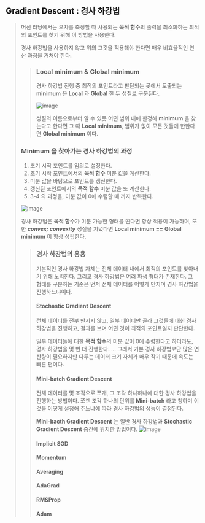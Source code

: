 ## Gradient Descent : 경사 하강법
> 머신 러닝에서는 오차를 측정할 때 사용되는 **목적 함수**의 출력을 최소화하는 최적의 포인트를 찾기 위해 이 방법을 사용한다.
>
> 경사 하강법을 사용하지 않고 위의 그것을 적용해야 한다면 매우 비효율적인 연산 과정을 거쳐야 한다.
>
> > ### Local minimum & Global minimum
> > 경사 하강법 진행 중 최적의 포인트라고 판단되는 곳에서 도출되는 **minimum** 은 **Local** 과 **Global** 한 두 성질로 구분된다.
> >
> > ![image](https://github.com/user-attachments/assets/c7bff917-4b9c-444b-abb7-6f8a12903d23)
> >
> > 성질의 이름으로부터 알 수 있듯 어떤 범위 내에 한정해 **minimum** 을 찾는다고 한다면 그 때 **Local minimum**, 범위가 없이 모든 것들에 한한다면 **Global minimum** 이다.
> 
> ### Minimum 을 찾아가는 경사 하강법의 과정
> 1. 초기 시작 포인트를 임의로 설정한다.
> 2. 초기 시작 포인트에서의 **목적 함수** 미분 값을 계산한다.
> 3. 미분 값을 바탕으로 포인트를 갱신한다.
> 4. 갱신된 포인트에서의 **목적 함수** 미분 값을 또 계산한다.
> 5. 3-4 의 과정을, 미분 값이 $0$에 수렴할 때 까지 반복한다.
>
> ![image](https://github.com/user-attachments/assets/ce1454fd-bad0-41ab-ac90-cfca0384686c)
>
> 경사 하강법은 **목적 함수**가 미분 가능한 형태를 띤다면 항상 적용이 가능하며, 또한 ***convex; convexity*** 성질을 지녔다면 **Local minimum** **==** **Global minimum** 이 항상 성립한다.
>
> > ### 경사 하강법의 응용
> > 기본적인 경사 하강법 자체는 전체 데이터 내에서 최적의 포인트를 찾아내기 위해 노력한다. 그리고 경사 하강법은 여러 파생 형태가 존재한다. 그 형태를 구분하는 기준은 먼저 전체 데이터를 어떻게 만지며 경사 하강법을 진행하느냐이다. 
> > 
> > #### Stochastic Gradient Descent
> > 전체 데이터를 전부 만지지 않고, 일부 데이터만 골라 그것들에 대한 경사 하강법을 진행하고, 결과를 보며 어떤 것이 최적의 포인트일지 판단한다.
> >
> > 일부 데이터들에 대한 **목적 함수**의 미분 값이 $0$에 수렴한다고 하더라도, 경사 하강법을 몇 번 더 진행한다. ... 그래서 기본 경사 하강법보단 많은 연산량이 필요하지만 다루는 데이터 크기 자체가 매우 작기 때문에 속도는 빠른 편이다.
> > 
> > #### Mini-batch Gradient Descent
> > 전체 데이터를 몇 조각으로 쪼개, 그 조각 하나하나에 대한 경사 하강법을 진행하는 방법이다. 쪼갠 조각 하나의 단위를 **Mini-batch** 라고 칭하며 이것을 어떻게 설정해 주느냐에 따라 경사 하강법의 성능이 결정된다.
> >
> > **Mini-bacth Gradient Descent** 는 일반 경사 하강법과 **Stochastic Gradient Descent** 중간에 위치한 방법이다.
> > ![image](https://github.com/user-attachments/assets/e6b4f99c-9c10-4bff-95a1-bb76ebebd0e8)
> >
> > #### Implicit SGD
> >
> > #### Momentum
> >
> > #### Averaging
> >
> > #### AdaGrad
> >
> > #### RMSProp
> >
> > #### Adam
